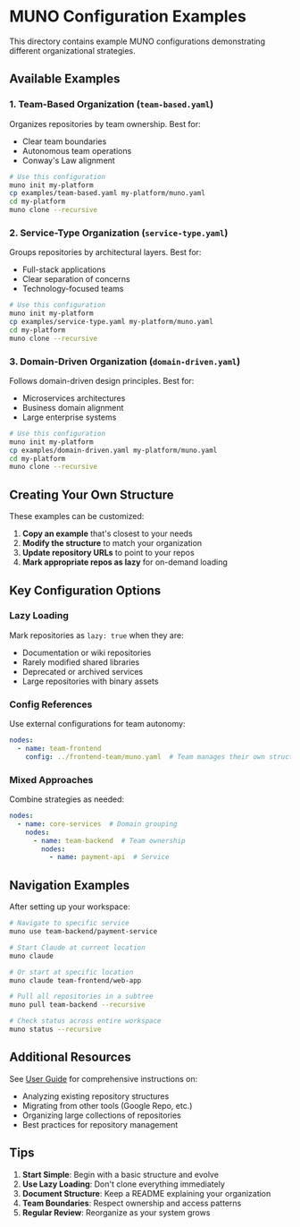 # MUNO Configuration Examples

This directory contains example MUNO configurations demonstrating different organizational strategies.

## Available Examples

### 1. Team-Based Organization (`team-based.yaml`)

Organizes repositories by team ownership. Best for:
- Clear team boundaries
- Autonomous team operations
- Conway's Law alignment

```bash
# Use this configuration
muno init my-platform
cp examples/team-based.yaml my-platform/muno.yaml
cd my-platform
muno clone --recursive
```

### 2. Service-Type Organization (`service-type.yaml`)

Groups repositories by architectural layers. Best for:
- Full-stack applications
- Clear separation of concerns
- Technology-focused teams

```bash
# Use this configuration
muno init my-platform
cp examples/service-type.yaml my-platform/muno.yaml
cd my-platform
muno clone --recursive
```

### 3. Domain-Driven Organization (`domain-driven.yaml`)

Follows domain-driven design principles. Best for:
- Microservices architectures
- Business domain alignment
- Large enterprise systems

```bash
# Use this configuration
muno init my-platform
cp examples/domain-driven.yaml my-platform/muno.yaml
cd my-platform
muno clone --recursive
```

## Creating Your Own Structure

These examples can be customized:

1. **Copy an example** that's closest to your needs
2. **Modify the structure** to match your organization
3. **Update repository URLs** to point to your repos
4. **Mark appropriate repos as lazy** for on-demand loading

## Key Configuration Options

### Lazy Loading

Mark repositories as `lazy: true` when they are:
- Documentation or wiki repositories
- Rarely modified shared libraries
- Deprecated or archived services
- Large repositories with binary assets

### Config References

Use external configurations for team autonomy:

```yaml
nodes:
  - name: team-frontend
    config: ../frontend-team/muno.yaml  # Team manages their own structure
```

### Mixed Approaches

Combine strategies as needed:

```yaml
nodes:
  - name: core-services  # Domain grouping
    nodes:
      - name: team-backend  # Team ownership
        nodes:
          - name: payment-api  # Service
```

## Navigation Examples

After setting up your workspace:

```bash
# Navigate to specific service
muno use team-backend/payment-service

# Start Claude at current location
muno claude

# Or start at specific location
muno claude team-frontend/web-app

# Pull all repositories in a subtree
muno pull team-backend --recursive

# Check status across entire workspace
muno status --recursive
```

## Additional Resources

See [User Guide](../docs/GUIDE.md) for comprehensive instructions on:
- Analyzing existing repository structures
- Migrating from other tools (Google Repo, etc.)
- Organizing large collections of repositories
- Best practices for repository management

## Tips

1. **Start Simple**: Begin with a basic structure and evolve
2. **Use Lazy Loading**: Don't clone everything immediately
3. **Document Structure**: Keep a README explaining your organization
4. **Team Boundaries**: Respect ownership and access patterns
5. **Regular Review**: Reorganize as your system grows